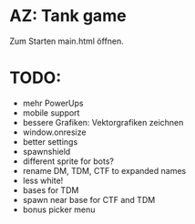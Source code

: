 # AZ: Tank game

Zum Starten main.html öffnen.


# TODO:
- mehr PowerUps
- mobile support
- bessere Grafiken: Vektorgrafiken zeichnen
- window.onresize
- better settings
- spawnshield
- different sprite for bots?
- rename DM, TDM, CTF to expanded names
- less white!
- bases for TDM
- spawn near base for CTF and TDM
- bonus picker menu
